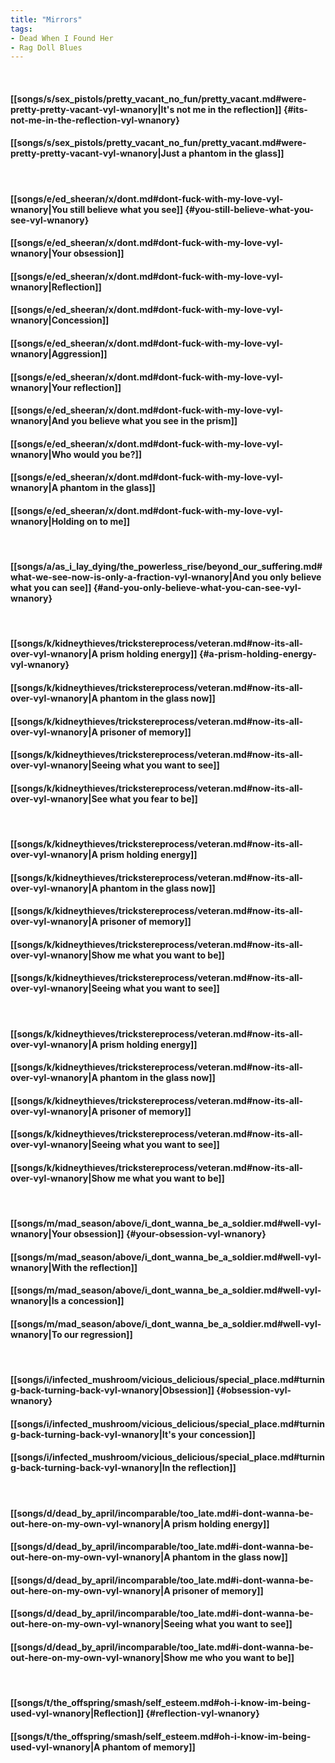```yaml
---
title: "Mirrors"
tags:
- Dead When I Found Her
- Rag Doll Blues
---
```

&nbsp;
#### [[songs/s/sex_pistols/pretty_vacant_no_fun/pretty_vacant.md#were-pretty-pretty-vacant-vyl-wnanory|It's not me in the reflection]] {#its-not-me-in-the-reflection-vyl-wnanory}
#### [[songs/s/sex_pistols/pretty_vacant_no_fun/pretty_vacant.md#were-pretty-pretty-vacant-vyl-wnanory|Just a phantom in the glass]]
&nbsp;
#### [[songs/e/ed_sheeran/x/dont.md#dont-fuck-with-my-love-vyl-wnanory|You still believe what you see]] {#you-still-believe-what-you-see-vyl-wnanory}
#### [[songs/e/ed_sheeran/x/dont.md#dont-fuck-with-my-love-vyl-wnanory|Your obsession]]
#### [[songs/e/ed_sheeran/x/dont.md#dont-fuck-with-my-love-vyl-wnanory|Reflection]]
#### [[songs/e/ed_sheeran/x/dont.md#dont-fuck-with-my-love-vyl-wnanory|Concession]]
#### [[songs/e/ed_sheeran/x/dont.md#dont-fuck-with-my-love-vyl-wnanory|Aggression]]
#### [[songs/e/ed_sheeran/x/dont.md#dont-fuck-with-my-love-vyl-wnanory|Your reflection]]
#### [[songs/e/ed_sheeran/x/dont.md#dont-fuck-with-my-love-vyl-wnanory|And you believe what you see in the prism]]
#### [[songs/e/ed_sheeran/x/dont.md#dont-fuck-with-my-love-vyl-wnanory|Who would you be?]]
#### [[songs/e/ed_sheeran/x/dont.md#dont-fuck-with-my-love-vyl-wnanory|A phantom in the glass]]
#### [[songs/e/ed_sheeran/x/dont.md#dont-fuck-with-my-love-vyl-wnanory|Holding on to me]]
&nbsp;
#### [[songs/a/as_i_lay_dying/the_powerless_rise/beyond_our_suffering.md#what-we-see-now-is-only-a-fraction-vyl-wnanory|And you only believe what you can see]] {#and-you-only-believe-what-you-can-see-vyl-wnanory}
&nbsp;
#### [[songs/k/kidneythieves/trickstereprocess/veteran.md#now-its-all-over-vyl-wnanory|A prism holding energy]] {#a-prism-holding-energy-vyl-wnanory}
#### [[songs/k/kidneythieves/trickstereprocess/veteran.md#now-its-all-over-vyl-wnanory|A phantom in the glass now]]
#### [[songs/k/kidneythieves/trickstereprocess/veteran.md#now-its-all-over-vyl-wnanory|A prisoner of memory]]
#### [[songs/k/kidneythieves/trickstereprocess/veteran.md#now-its-all-over-vyl-wnanory|Seeing what you want to see]]
#### [[songs/k/kidneythieves/trickstereprocess/veteran.md#now-its-all-over-vyl-wnanory|See what you fear to be]]
&nbsp;
#### [[songs/k/kidneythieves/trickstereprocess/veteran.md#now-its-all-over-vyl-wnanory|A prism holding energy]]
#### [[songs/k/kidneythieves/trickstereprocess/veteran.md#now-its-all-over-vyl-wnanory|A phantom in the glass now]]
#### [[songs/k/kidneythieves/trickstereprocess/veteran.md#now-its-all-over-vyl-wnanory|A prisoner of memory]]
#### [[songs/k/kidneythieves/trickstereprocess/veteran.md#now-its-all-over-vyl-wnanory|Show me what you want to be]]
#### [[songs/k/kidneythieves/trickstereprocess/veteran.md#now-its-all-over-vyl-wnanory|Seeing what you want to see]]
&nbsp;
#### [[songs/k/kidneythieves/trickstereprocess/veteran.md#now-its-all-over-vyl-wnanory|A prism holding energy]]
#### [[songs/k/kidneythieves/trickstereprocess/veteran.md#now-its-all-over-vyl-wnanory|A phantom in the glass now]]
#### [[songs/k/kidneythieves/trickstereprocess/veteran.md#now-its-all-over-vyl-wnanory|A prisoner of memory]]
#### [[songs/k/kidneythieves/trickstereprocess/veteran.md#now-its-all-over-vyl-wnanory|Seeing what you want to see]]
#### [[songs/k/kidneythieves/trickstereprocess/veteran.md#now-its-all-over-vyl-wnanory|Show me what you want to be]]
&nbsp;
#### [[songs/m/mad_season/above/i_dont_wanna_be_a_soldier.md#well-vyl-wnanory|Your obsession]] {#your-obsession-vyl-wnanory}
#### [[songs/m/mad_season/above/i_dont_wanna_be_a_soldier.md#well-vyl-wnanory|With the reflection]]
#### [[songs/m/mad_season/above/i_dont_wanna_be_a_soldier.md#well-vyl-wnanory|Is a concession]]
#### [[songs/m/mad_season/above/i_dont_wanna_be_a_soldier.md#well-vyl-wnanory|To our regression]]
&nbsp;
#### [[songs/i/infected_mushroom/vicious_delicious/special_place.md#turning-back-turning-back-vyl-wnanory|Obsession]] {#obsession-vyl-wnanory}
#### [[songs/i/infected_mushroom/vicious_delicious/special_place.md#turning-back-turning-back-vyl-wnanory|It's your concession]]
#### [[songs/i/infected_mushroom/vicious_delicious/special_place.md#turning-back-turning-back-vyl-wnanory|In the reflection]]
&nbsp;
#### [[songs/d/dead_by_april/incomparable/too_late.md#i-dont-wanna-be-out-here-on-my-own-vyl-wnanory|A prism holding energy]]
#### [[songs/d/dead_by_april/incomparable/too_late.md#i-dont-wanna-be-out-here-on-my-own-vyl-wnanory|A phantom in the glass now]]
#### [[songs/d/dead_by_april/incomparable/too_late.md#i-dont-wanna-be-out-here-on-my-own-vyl-wnanory|A prisoner of memory]]
#### [[songs/d/dead_by_april/incomparable/too_late.md#i-dont-wanna-be-out-here-on-my-own-vyl-wnanory|Seeing what you want to see]]
#### [[songs/d/dead_by_april/incomparable/too_late.md#i-dont-wanna-be-out-here-on-my-own-vyl-wnanory|Show me who you want to be]]
&nbsp;
#### [[songs/t/the_offspring/smash/self_esteem.md#oh-i-know-im-being-used-vyl-wnanory|Reflection]] {#reflection-vyl-wnanory}
#### [[songs/t/the_offspring/smash/self_esteem.md#oh-i-know-im-being-used-vyl-wnanory|A phantom of memory]]
